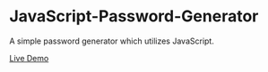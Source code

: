 # JavaScript-Password-Generator
A simple password generator which utilizes JavaScript.

[Live Demo](https://maximgk97.github.io/JavaScript-Password-Generator/)

